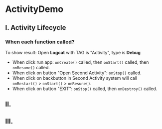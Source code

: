 # ActivityDemo
## I. Activity Lifecycle
### When each  function called?
To show result: Open **Logcat** with TAG is "Activity", type is **Debug**
- When click run app: `onCreate()` called, then `onStart()` called, then `onResume()` called.
- When click on button "Open Second Activity": `onStop()` called.
- When click on backbutton in Second Activity system will call `onRestart()` > `onStart()` > `onResune()`.
- When click on button "EXIT": `onStop()` called, then `onDestroy()` called.

## II.
## III.
